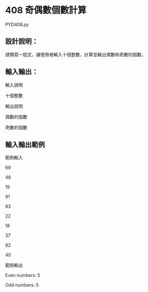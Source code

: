 # 408 奇偶數個數計算
PYD408.py
## 設計說明：
請撰寫一程式，讓使用者輸入十個整數，計算並輸出偶數和奇數的個數。

## 輸入輸出：
輸入說明

十個整數

輸出說明

偶數的個數

奇數的個數

## 輸入輸出範例

範例輸入

69

48

19

91

83

22

18

37

82

40

範例輸出

Even numbers: 5

Odd numbers: 5

